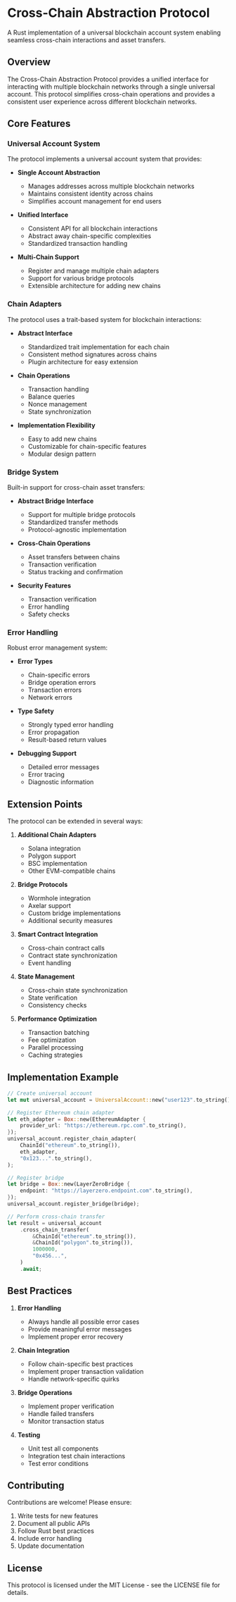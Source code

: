 # Cross-Chain Abstraction Protocol

A Rust implementation of a universal blockchain account system enabling seamless cross-chain interactions and asset transfers.

## Overview

The Cross-Chain Abstraction Protocol provides a unified interface for interacting with multiple blockchain networks through a single universal account. This protocol simplifies cross-chain operations and provides a consistent user experience across different blockchain networks.

## Core Features

### Universal Account System
The protocol implements a universal account system that provides:

* **Single Account Abstraction**
  - Manages addresses across multiple blockchain networks
  - Maintains consistent identity across chains
  - Simplifies account management for end users

* **Unified Interface**
  - Consistent API for all blockchain interactions
  - Abstract away chain-specific complexities
  - Standardized transaction handling

* **Multi-Chain Support**
  - Register and manage multiple chain adapters
  - Support for various bridge protocols
  - Extensible architecture for adding new chains

### Chain Adapters

The protocol uses a trait-based system for blockchain interactions:

* **Abstract Interface**
  - Standardized trait implementation for each chain
  - Consistent method signatures across chains
  - Plugin architecture for easy extension

* **Chain Operations**
  - Transaction handling
  - Balance queries
  - Nonce management
  - State synchronization

* **Implementation Flexibility**
  - Easy to add new chains
  - Customizable for chain-specific features
  - Modular design pattern

### Bridge System

Built-in support for cross-chain asset transfers:

* **Abstract Bridge Interface**
  - Support for multiple bridge protocols
  - Standardized transfer methods
  - Protocol-agnostic implementation

* **Cross-Chain Operations**
  - Asset transfers between chains
  - Transaction verification
  - Status tracking and confirmation

* **Security Features**
  - Transaction verification
  - Error handling
  - Safety checks

### Error Handling

Robust error management system:

* **Error Types**
  - Chain-specific errors
  - Bridge operation errors
  - Transaction errors
  - Network errors

* **Type Safety**
  - Strongly typed error handling
  - Error propagation
  - Result-based return values

* **Debugging Support**
  - Detailed error messages
  - Error tracing
  - Diagnostic information

## Extension Points

The protocol can be extended in several ways:

1. **Additional Chain Adapters**
   - Solana integration
   - Polygon support
   - BSC implementation
   - Other EVM-compatible chains

2. **Bridge Protocols**
   - Wormhole integration
   - Axelar support
   - Custom bridge implementations
   - Additional security measures

3. **Smart Contract Integration**
   - Cross-chain contract calls
   - Contract state synchronization
   - Event handling

4. **State Management**
   - Cross-chain state synchronization
   - State verification
   - Consistency checks

5. **Performance Optimization**
   - Transaction batching
   - Fee optimization
   - Parallel processing
   - Caching strategies

## Implementation Example

```rust
// Create universal account
let mut universal_account = UniversalAccount::new("user123".to_string());

// Register Ethereum chain adapter
let eth_adapter = Box::new(EthereumAdapter {
    provider_url: "https://ethereum.rpc.com".to_string(),
});
universal_account.register_chain_adapter(
    ChainId("ethereum".to_string()),
    eth_adapter,
    "0x123...".to_string(),
);

// Register bridge
let bridge = Box::new(LayerZeroBridge {
    endpoint: "https://layerzero.endpoint.com".to_string(),
});
universal_account.register_bridge(bridge);

// Perform cross-chain transfer
let result = universal_account
    .cross_chain_transfer(
        &ChainId("ethereum".to_string()),
        &ChainId("polygon".to_string()),
        1000000,
        "0x456...",
    )
    .await;
```

## Best Practices

1. **Error Handling**
   - Always handle all possible error cases
   - Provide meaningful error messages
   - Implement proper error recovery

2. **Chain Integration**
   - Follow chain-specific best practices
   - Implement proper transaction validation
   - Handle network-specific quirks

3. **Bridge Operations**
   - Implement proper verification
   - Handle failed transfers
   - Monitor transaction status

4. **Testing**
   - Unit test all components
   - Integration test chain interactions
   - Test error conditions

## Contributing

Contributions are welcome! Please ensure:

1. Write tests for new features
2. Document all public APIs
3. Follow Rust best practices
4. Include error handling
5. Update documentation

## License

This protocol is licensed under the MIT License - see the LICENSE file for details.
